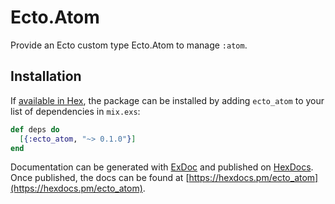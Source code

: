 # Ecto.Atom

Provide an Ecto custom type Ecto.Atom to manage `:atom`.

## Installation

If [available in Hex](https://hex.pm/docs/publish), the package can be installed
by adding `ecto_atom` to your list of dependencies in `mix.exs`:

```elixir
def deps do
  [{:ecto_atom, "~> 0.1.0"}]
end
```

Documentation can be generated with [ExDoc](https://github.com/elixir-lang/ex_doc)
and published on [HexDocs](https://hexdocs.pm). Once published, the docs can
be found at [https://hexdocs.pm/ecto_atom](https://hexdocs.pm/ecto_atom).

